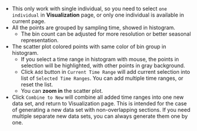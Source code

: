 - This only work with single individual, so you need to select `one individual` in **Visualization** page, or only one individual is available in current page.
- All the points are grouped by sampling time, showed in histogram.
    - The bin count can be adjusted for more resolution or better seasonal representation.
- The scatter plot colored points with same color of bin group in histogram.
    - If you select a time range in histogram with mouse, the points in selection will be highlighted, with other points in gray background.
    - Click `Add` button in `Current Time Range` will add current selection into list of `Selected Time Ranges`. You can add multiple time ranges, or reset the list.
    - You can **zoom in** the scatter plot.
- Click `Combine to New` will combine all added time ranges into one new data set, and return to Visualization page. This is intended for the case of generating a new data set with non-overlapping sections. If you need multiple separate new data sets, you can always generate them one by one.
